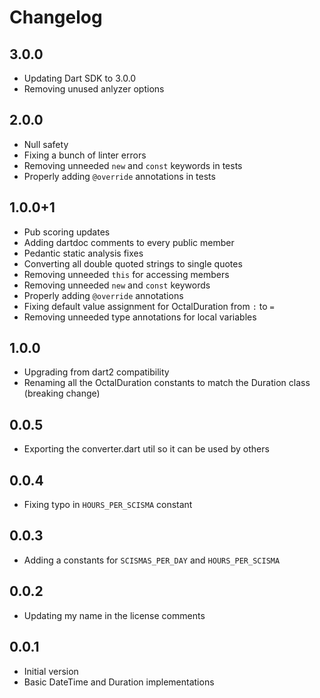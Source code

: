 # Changelog

## 3.0.0

- Updating Dart SDK to 3.0.0
- Removing unused anlyzer options

## 2.0.0

- Null safety
- Fixing a bunch of linter errors
- Removing unneeded `new` and `const` keywords in tests
- Properly adding `@override` annotations in tests

## 1.0.0+1

- Pub scoring updates
- Adding dartdoc comments to every public member
- Pedantic static analysis fixes
- Converting all double quoted strings to single quotes
- Removing unneeded `this` for accessing members
- Removing unneeded `new` and `const` keywords
- Properly adding `@override` annotations
- Fixing default value assignment for OctalDuration from `:` to `=`
- Removing unneeded type annotations for local variables

## 1.0.0

- Upgrading from dart2 compatibility
- Renaming all the OctalDuration constants to match the Duration class (breaking change)

## 0.0.5

- Exporting the converter.dart util so it can be used by others

## 0.0.4

- Fixing typo in `HOURS_PER_SCISMA` constant

## 0.0.3

- Adding a constants for `SCISMAS_PER_DAY` and `HOURS_PER_SCISMA`

## 0.0.2

- Updating my name in the license comments

## 0.0.1

- Initial version
- Basic DateTime and Duration implementations
